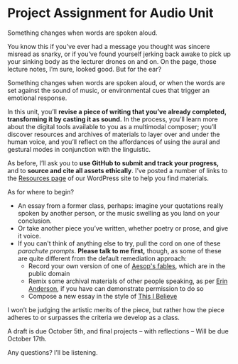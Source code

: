 # Project Assignment for Audio Unit

<larger>Something changes when words are spoken aloud.</larger>

You know this if you’ve ever had a message you thought was sincere misread as snarky, or if you’ve found yourself jerking back awake to pick up your sinking body as the lecturer drones on and on. On the page, those lecture notes, I’m sure, looked good. But for the ear? 

Something changes when words are spoken aloud, or when the words are set against the sound of music, or environmental cues that trigger an emotional response.

In this unit, you’ll **revise a piece of writing that you’ve already completed, transforming it by casting it as sound.** In the process, you’ll learn more about the digital tools available to you as a multimodal composer; you’ll discover resources and archives of materials to layer over and under the human voice, and you’ll reflect on the affordances of using the aural and gestural modes in conjunction with the linguistic.

As before, I’ll ask you to **use GitHub to submit and track your progress,** and to **source and cite all assets ethically**. I’ve posted a number of links to the [Resources page](http://cdm2017.majoringinmeta.net/resources) of our WordPress site to help you find materials.

As for where to begin? 

* An essay from a former class, perhaps: imagine your quotations really spoken by another person, or the music swelling as you land on your conclusion. 
* Or take another piece you’ve written, whether poetry or prose, and give it voice.
* If you can't think of anything else to try, pull the cord on one of these *parachute prompts*. **Please talk to me first,** though, as some of these are quite different from the default remediation approach:
  - Record your own version of one of [Aesop's fables](http://read.gov/aesop/001.html), which are in the public domain
  - Remix some archival materials of other people speaking, as per [Erin Anderson](http://erinand.com/projects.html), if you have can demonstrate permission to do so
  - Compose a new essay in the style of [This I Believe](http://thisibelieve.org/guidelines)
 

I won’t be judging the artistic merits of the piece, but rather how the piece adheres to or surpasses the criteria we develop as a class.

A draft is due October 5th, and final projects – with reflections – Will be due October 17th.

Any questions? I’ll be listening. 

